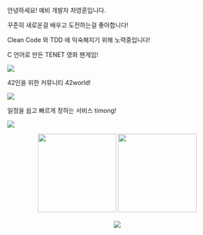 안녕하세요! 예비 개발자 차영훈입니다.

꾸준히 새로운걸 배우고 도전하는걸 좋아합니다!

Clean Code 와 TDD 에 익숙해지기 위해 노력중입니다!

<p> C 언어로 만든 TENET 영화 팬게임! </p>
<a href="https://github.com/skyrich2000/TENET"><img src="https://github-readme-stats.vercel.app/api/pin/?username=skyrich2000&repo=TENET"/></a>

<p> 42인을 위한 커뮤니티 42world! </p>
<a href="https://github.com/skyrich2000/TENET"><img src="https://github-readme-stats.vercel.app/api/pin/?username=42-world&repo=42world-Backend"/></a>

<p> 일정을 쉽고 빠르게 정하는 서비스 timong! </p>
<a href="https://github.com/skyrich2000/TENET"><img src="https://github-readme-stats.vercel.app/api/pin/?username=skyrich2000&repo=timong"/></a>

<p align="center">  
  <a href="https://github.com/anuraghazra/github-readme-stats"><img style="height: 180px" src="https://github-readme-stats.vercel.app/api?username=skyrich2000"/></a>
  <a href="https://github.com/anuraghazra/github-readme-stats"><img style="height: 180px" src="https://github-readme-stats.vercel.app/api/top-langs/?username=skyrich2000&layout=compact"/></a>
  </br>
  </br>
  <a href="https://hits.seeyoufarm.com"><img src="https://hits.seeyoufarm.com/api/count/incr/badge.svg?url=https%3A%2F%2Fgithub.com%2FSkyrich2000&count_bg=%2379C83D&title_bg=%23555555&icon=github.svg&icon_color=%23E7E7E7&title=hits&edge_flat=false"/></a>
</p>
